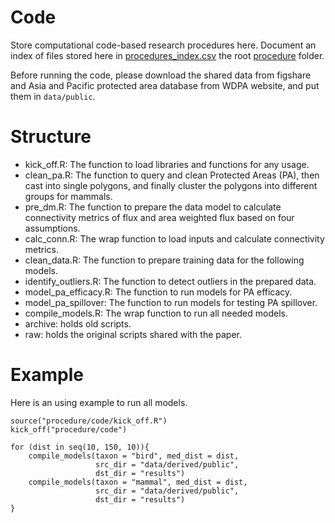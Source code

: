 # Code
Store computational code-based research procedures here.
Document an index of files stored here in [procedures_index.csv](../procedure_index.csv) the root [procedure](../) folder.

Before running the code, please download the shared data from figshare and Asia and Pacific protected area database from WDPA website, and put them in `data/public`.

# Structure

- kick_off.R: The function to load libraries and functions for any usage.
- clean_pa.R: The function to query and clean Protected Areas (PA), then cast into single polygons, and finally cluster the polygons into different groups for mammals.
- pre_dm.R: The function to prepare the data model to calculate connectivity metrics of flux and area weighted flux based on four assumptions.
- calc_conn.R: The wrap function to load inputs and calculate connectivity metrics.
- clean_data.R: The function to prepare training data for the following models.
- identify_outliers.R: The function to detect outliers in the prepared data.
- model_pa_efficacy.R: The function to run models for PA efficacy.
- model_pa_spillover: The function to run models for testing PA spillover.
- compile_models.R: The wrap function to run all needed models.
- archive: holds old scripts.
- raw: holds the original scripts shared with the paper.

# Example

Here is an using example to run all models.

```
source("procedure/code/kick_off.R")
kick_off("procedure/code")

for (dist in seq(10, 150, 10)){
    compile_models(taxon = "bird", med_dist = dist,
                   src_dir = "data/derived/public", 
                   dst_dir = "results")
    compile_models(taxon = "mammal", med_dist = dist,
                   src_dir = "data/derived/public", 
                   dst_dir = "results")
}
```
